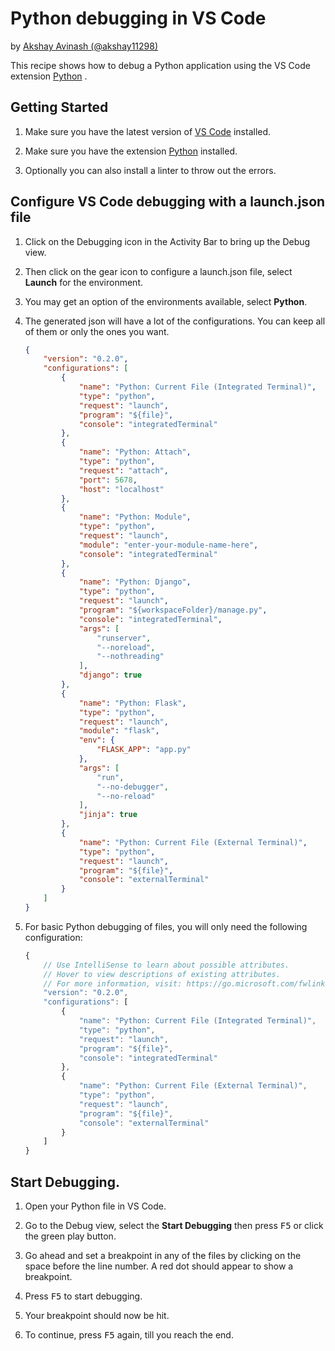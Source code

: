 # Python debugging in VS Code

by [Akshay Avinash (@akshay11298)](https://github.com/akshay11298)

This recipe shows how to debug a Python application using the VS Code extension [Python](https://marketplace.visualstudio.com/items?itemName=ms-python.python) .

## Getting Started

1. Make sure you have the latest version of [VS Code](https://code.visualstudio.com/) installed.

2. Make sure you have the extension [Python](https://marketplace.visualstudio.com/items?itemName=ms-python.python) installed.

3. Optionally you can also install a linter to throw out the errors.


## Configure VS Code debugging with a launch.json file

1. Click on the Debugging icon in the Activity Bar to bring up the Debug view.

2. Then click on the gear icon to configure a launch.json file, select **Launch** for the environment.

3. You may get an option of the environments available, select **Python**.

4. The generated json will have a lot of the configurations. You can keep all of them or only the ones you want.

    ```json
    {
        "version": "0.2.0",
        "configurations": [
            {
                "name": "Python: Current File (Integrated Terminal)",
                "type": "python",
                "request": "launch",
                "program": "${file}",
                "console": "integratedTerminal"
            },
            {
                "name": "Python: Attach",
                "type": "python",
                "request": "attach",
                "port": 5678,
                "host": "localhost"
            },
            {
                "name": "Python: Module",
                "type": "python",
                "request": "launch",
                "module": "enter-your-module-name-here",
                "console": "integratedTerminal"
            },
            {
                "name": "Python: Django",
                "type": "python",
                "request": "launch",
                "program": "${workspaceFolder}/manage.py",
                "console": "integratedTerminal",
                "args": [
                    "runserver",
                    "--noreload",
                    "--nothreading"
                ],
                "django": true
            },
            {
                "name": "Python: Flask",
                "type": "python",
                "request": "launch",
                "module": "flask",
                "env": {
                    "FLASK_APP": "app.py"
                },
                "args": [
                    "run",
                    "--no-debugger",
                    "--no-reload"
                ],
                "jinja": true
            },
            {
                "name": "Python: Current File (External Terminal)",
                "type": "python",
                "request": "launch",
                "program": "${file}",
                "console": "externalTerminal"
            }
        ]
    }
    ```

5. For basic Python debugging of files, you will only need the following configuration:
    ```js
    {
        // Use IntelliSense to learn about possible attributes.
        // Hover to view descriptions of existing attributes.
        // For more information, visit: https://go.microsoft.com/fwlink/?linkid=830387
        "version": "0.2.0",
        "configurations": [
            {
                "name": "Python: Current File (Integrated Terminal)",
                "type": "python",
                "request": "launch",
                "program": "${file}",
                "console": "integratedTerminal"
            },
            {
                "name": "Python: Current File (External Terminal)",
                "type": "python",
                "request": "launch",
                "program": "${file}",
                "console": "externalTerminal"
            }
        ]
    }
    ```

## Start Debugging.

1. Open your Python file in VS Code.

2. Go to the Debug view, select the **Start Debugging** then press <kbd>F5</kbd> or click the green play button.

3. Go ahead and set a breakpoint in any of the files by clicking on the space before the line number. A red dot should appear to show a breakpoint.

4. Press <kbd>F5</kbd> to start debugging.

5. Your breakpoint should now be hit.

6. To continue, press <kbd>F5</kbd> again, till you reach the end.
